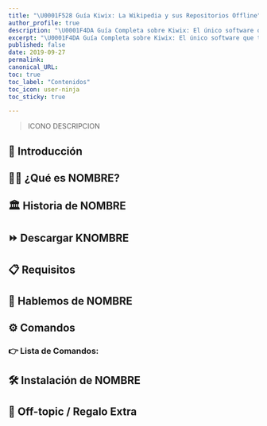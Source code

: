 ```yaml
---
title: "\U0001F528 Guía Kiwix: La Wikipedia y sus Repositorios Offline"
author_profile: true
description: "\U0001F4DA Guía Completa sobre Kiwix: El único software que te permite acceder a todo el conocimiento universal - incluso desconectado"
excerpt: "\U0001F4DA Guía Completa sobre Kiwix: El único software que te permite acceder a todo el conocimiento universal - incluso desconectado"
published: false
date: 2019-09-27
permalink:
canonical_URL:
toc: true
toc_label: "Contenidos"
toc_icon: user-ninja
toc_sticky: true

---
```


> ICONO DESCRIPCION

## 📌 Introducción



## 👨‍💻 ¿Qué es NOMBRE?



## 🏛 Historia de NOMBRE


<!-- ## 🎈 Mantener las Aplicaciones Actualizadas -->


<!-- ## 💞 Cómo compartir un instalador con un amigo -->


<!-- ## 🏳 Selección de Idioma -->
<!-- ## 🔐 Detalles de Seguridad -->

## ⏩ Descargar KNOMBRE



## 📋 Requisitos



## 💭 Hablemos de NOMBRE



## ⚙ Comandos



### 👉 Lista de Comandos:



## 🛠 Instalación de NOMBRE



## 🎁 Off-topic / Regalo Extra
